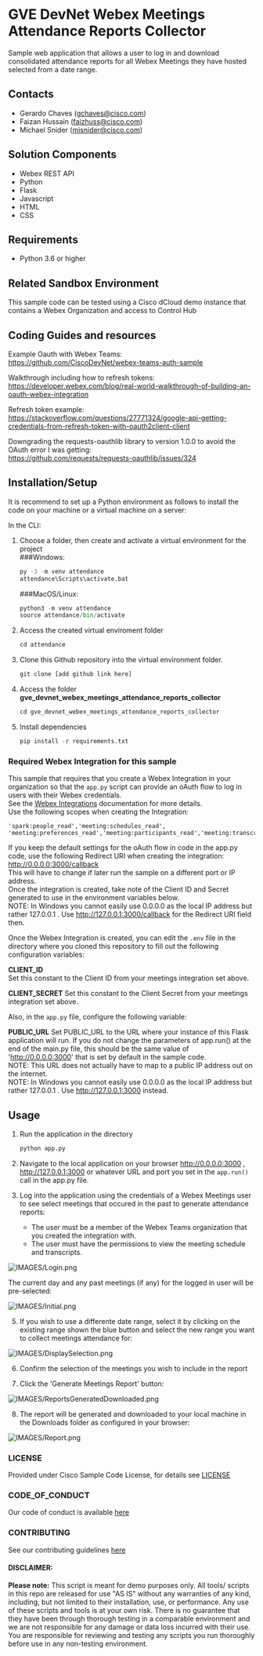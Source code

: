 # GVE DevNet Webex Meetings Attendance Reports Collector  

Sample web application that allows a user to log in and download consolidated attendance reports for all Webex Meetings they have hosted selected from a date range. 


## Contacts
* Gerardo Chaves (gchaves@cisco.com)
* Faizan Hussain (faizhuss@cisco.com)
* Michael Snider (misnider@cisco.com)

## Solution Components
* Webex REST API
* Python 
* Flask
* Javascript
* HTML
* CSS

## Requirements
* Python 3.6 or higher  

## Related Sandbox Environment
This sample code can be tested using a Cisco dCloud demo instance that contains a Webex Organization and access to Control Hub

## Coding Guides and resources

Example Oauth with Webex Teams:  
https://github.com/CiscoDevNet/webex-teams-auth-sample  

Walkthrough including how to refresh tokens:  
https://developer.webex.com/blog/real-world-walkthrough-of-building-an-oauth-webex-integration  

Refresh token example:  
https://stackoverflow.com/questions/27771324/google-api-getting-credentials-from-refresh-token-with-oauth2client-client  

Downgrading the requests-oauthlib library to version 1.0.0 to avoid the OAuth error I was getting:  
https://github.com/requests/requests-oauthlib/issues/324  


## Installation/Setup
It is recommend to set up a Python environment as follows to install the code on your machine or a virtual machine on a server:  

In the CLI:
1. Choose a folder, then create and activate a virtual environment for the project  
    ###Windows:
    ```python  
    py -3 -m venv attendance  
    attendance\Scripts\activate.bat  
    ```  
     
    ###MacOS/Linux:
    ```python 
    python3 -m venv attendance
    source attendance/bin/activate
    ```

3. Access the created virtual enviroment folder
    ```python
    cd attendance
    ```

4. Clone this Github repository into the virtual environment folder.
    ```python
    git clone [add github link here]
    ```

5. Access the folder **gve_devnet_webex_meetings_attendance_reports_collector**
    ```python
    cd gve_devnet_webex_meetings_attendance_reports_collector
    ```

6. Install dependencies
    ```python
    pip install -r requirements.txt
    ```

### Required Webex Integration for this sample
This sample that requires that you create a Webex Integration in your organization so that the `app.py` script can provide 
an oAuth flow to log in users with their Webex credentials.  
See the [Webex Integrations](https://developer.webex.com/docs/integrations) documentation for more details.  
Use the following scopes when creating the Integration:  
``` 
'spark:people_read','meeting:schedules_read', 'meeting:preferences_read','meeting:participants_read','meeting:transcripts_read' 
```
If you keep the default settings for the oAuth flow in code in the app.py code, use the following Redirect URI when creating the integration:  
http://0.0.0.0:3000/callback  
This will have to change if later run the sample on a different port or IP address.  
Once the integration is created, take note of the Client ID and Secret generated to use in the environment variables below.    
NOTE: In Windows you cannot easily use 0.0.0.0 as the local IP address but rather 127.0.0.1 . Use http://127.0.0.1:3000/callback for the Redirect URI field then.  

Once the Webex Integration is created, you can edit the `.env` file in the directory where you cloned this repository to fill out the following configuration variables:

**CLIENT_ID**     
Set this constant to the Client ID from your meetings integration set above.

**CLIENT_SECRET**
Set this constant to the Client Secret from your meetings integration set above.   

Also, in the `app.py` file, configure the following variable:

**PUBLIC_URL**
Set PUBLIC_URL to the URL where your instance of this Flask application will run. If you do not change the parameters 
of app.run() at the end of the main.py file, this should be the same value of 'http://0.0.0.0:3000' that is set by default 
in the sample code.  
NOTE: This URL does not actually have to map to a public IP address out on the internet.  
NOTE: In Windows you cannot easily use 0.0.0.0 as the local IP address but rather 127.0.0.1 . Use http://127.0.0.1:3000  instead.  


## Usage
 
1. Run the application in the directory
    ```python
    python app.py
    ```

2. Navigate to the local application on your browser http://0.0.0.0:3000 , http://127.0.0.1:3000 or whatever URL and port you set in the `app.run()` call in the app.py file.

3. Log into the application using the credentials of a Webex Meetings user to see select meetings that occured in the past to generate attendance reports:  
    * The user must be a member of the Webex Teams organization that you created the integration with.  
    * The user must have the permissions to view the meeting schedule and transcripts.    

![IMAGES/Login.png](IMAGES/Login.png)  
  
The current day and any past meetings (if any) for the logged in user will be pre-selected:
  

![IMAGES/Initial.png](IMAGES/Initial.png)  

5. If you wish to use a differente date range, select it by clicking on the existing range shown the blue button and select the new range 
you want to collect meetings attendance for:  
  
![IMAGES/DisplaySelection.png](IMAGES/DisplaySelection.png)  

6. Confirm the selection of the meetings you wish to include in the report  


7. Click the 'Generate Meetings Report' button:   

![IMAGES/ReportsGeneratedDownloaded.png](IMAGES/ReportsGeneratedDownloaded.png)  


8. The report will be generated and downloaded to your local machine in the Downloads folder as configured in your browser:  

![IMAGES/Report.png](IMAGES/Report.png)  


### LICENSE

Provided under Cisco Sample Code License, for details see [LICENSE](LICENSE.md)

### CODE_OF_CONDUCT

Our code of conduct is available [here](CODE_OF_CONDUCT.md)

### CONTRIBUTING

See our contributing guidelines [here](CONTRIBUTING.md)

#### DISCLAIMER:
<b>Please note:</b> This script is meant for demo purposes only. All tools/ scripts in this repo are released for use "AS IS" without any warranties of any kind, including, but not limited to their installation, use, or performance. Any use of these scripts and tools is at your own risk. There is no guarantee that they have been through thorough testing in a comparable environment and we are not responsible for any damage or data loss incurred with their use.
You are responsible for reviewing and testing any scripts you run thoroughly before use in any non-testing environment.